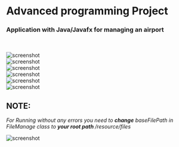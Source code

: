 <h1>Advanced programming Project</h1>

<h3>Application with Java/Javafx  for managing an airport</h3>
<br>


<br>
<img src="https://github.com/MohammadMahdiOmid/blob/master/AirportManagement/src/application/resource/screenshots/1.JPG" alt="screenshot" >
<br>
<img src="https://github.com/MohammadMahdiOmid/blob/master/AirportManagement/src/application/resource/screenshots/2.JPG" alt="screenshot" >
<br>
<img src="https://github.com/MohammadMahdiOmid/UniversityCodes/blob/master/AirportManagement/src/application/resource/screenshots/3.JPG" alt="screenshot" >
<br>
<img src="https://github.com/MohammadMahdiOmid/UniversityCodes/blob/master/AirportManagement/src/application/resource/screenshots/4.JPG" alt="screenshot" >
<br>
<img src="https://github.com/MohammadMahdiOmid/UniversityCodes/blob/master/AirportManagement/src/application/resource/screenshots/5.JPG" alt="screenshot" >
<br>
<img src="https://github.com/MohammadMahdiOmid/UniversityCodes/blob/master/AirportManagement/src/application/resource/screenshots/6.JPG" alt="screenshot" >
<br>
<h2>NOTE: </h2>
<p><em>For Running without any errors you need to <b>change</b> baseFilePath in FileManage class to  <b> your root path </b>/resource/files </em></p>
<img src="https://github.com/MohammadMahdiOmid/UniversityCodes/blob/master/AirportManagement/src/application/resource/screenshots/0.JPG" alt="screenshot" >
<br>
